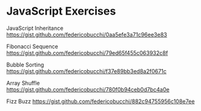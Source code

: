 JavaScript Exercises
=====

JavaScript Inheritance  
https://gist.github.com/federicobucchi/0aa5efe3a71c96ee3e83

Fibonacci Sequence  
https://gist.github.com/federicobucchi/79ed65f455c063932c8f

Bubble Sorting  
https://gist.github.com/federicobucchi/f37e89bb3ed8a2f0671c

Array Shuffle  
https://gist.github.com/federicobucchi/780f0b94ceb0d7bc4a0e

Fizz Buzz
https://gist.github.com/federicobucchi/882c94755956c108e7ee
